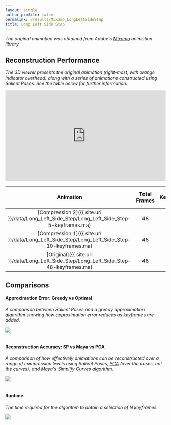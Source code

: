 ```yaml
---
layout: single
author_profile: false
permalink: /results/Mixamo_LongLeftSideStep
title: Long Left Side Step
---
```


*The original animation was obtained from Adobe's [Mixamo](https://www.mixamo.com/) animation
library.*



## Reconstruction Performance 

*The 3D viewer presents the original animation
(right-most, with orange indicator overhead)
along with a series of animations
constructed using Salient Poses.
See the table below for further information.*

<div style="position:relative;padding-bottom:56.25%;"><iframe src="https://moveshelf.com/embed/TW9jYXBDbGlwg5xgDUEHTaSaH_Nkw1Tk_g" style="position:absolute;top:0;left:0;width:100%;height:100%;" scrolling="no" frameborder="0" allowfullscreen allow="vr"></iframe></div>

<!-- [![Error Curves (image)]({{ site.url }}/data/Long_Left_Side_Step/error-curves.png)]({{ site.url }}/data/Long_Left_Side_Step/error-curves.pdf) -->

| Animation                                                                                       | Total Frames | Keyframes     | Compression   | Maximum Error (mm) | Average Error (mm) |
|:-----------------------------------------------------------------------------------------------:|:------------:|:-------------:|:-------------:|:------------------:|:------------------:|
| [Compression 2]({{ site.url }}/data/Long_Left_Side_Step/Long_Left_Side_Step-5-keyframes.ma)     | 48           |   5           | 89.58%        |  12.86             |   3.93             |
| [Compression 1]({{ site.url }}/data/Long_Left_Side_Step/Long_Left_Side_Step-10-keyframes.ma)    | 48           |  10           | 79.17%        |   1.64             |   0.71             |
| [Original]({{ site.url }}/data/Long_Left_Side_Step/Long_Left_Side_Step-48-keyframes.ma)         | 48           |  48           | 00.00%        |   0.00             |   0.00             |





## Comparisons

#### Approximation Error: Greedy vs Optimal 

*A comparison between Salient Poses and a
greedy approximation algorithm
showing how approximation error reduces as
keyframes are added.*

<div class="results-image">
    <a href="{{ site.url }}/data/Long_Left_Side_Step/approximation.pdf">
        <img src="{{ site.url }}/data/Long_Left_Side_Step/approximation.png">
    </a>
</div>

<br/>

#### Reconstruction Accuracy: SP vs Maya vs PCA

*A comparison of
how effectively animations can
be reconstructed over a range of compression levels
using 
Salient Poses,
[PCA](https://en.wikipedia.org/wiki/Principal_component_analysis)
(over the poses, not the curves), and 
Maya's [Simplify Curves](https://knowledge.autodesk.com/support/maya/learn-explore/caas/CloudHelp/cloudhelp/2018/ENU/Maya-Animation/files/GUID-4CF93211-0E3B-4B0D-9C1D-1E164C9DFFEE-htm.html)
algorithm.*

<div class="results-image">
    <a href="{{ site.url }}/data/Long_Left_Side_Step/compression.pdf">
        <img src="{{ site.url }}/data/Long_Left_Side_Step/compression.png">
    </a>
</div>

<br/>

#### Runtime

*The time required for the algorithm
to obtain a selection of N keyframes.*

<div class="results-image">
    <a href="{{ site.url }}/data/Long_Left_Side_Step/runtime.pdf">
        <img src="{{ site.url }}/data/Long_Left_Side_Step/runtime.png">
    </a>
</div>